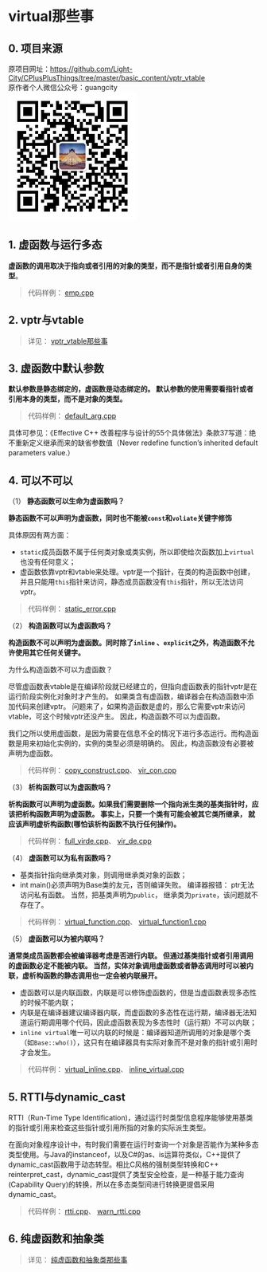 # virtual那些事

## 0. 项目来源

原项目网址：<https://github.com/Light-City/CPlusPlusThings/tree/master/basic_content/vptr_vtable>  
原作者个人微信公众号：guangcity  
![guangcity](https://github.com/Vuean/CPlusPlusThings/blob/master/basic_content/8.%20vptr_vtable/img/wechat.jpg)

## 1. 虚函数与运行多态

**虚函数的调用取决于指向或者引用的对象的类型，而不是指针或者引用自身的类型**。

> 代码样例：
[emp.cpp](https://github.com/Vuean/CPlusPlusThings/blob/master/basic_content/9.%20virtual/set1/emp.cpp)

## 2. vptr与vtable

> 详见：
[vptr_vtable那些事](https://github.com/Vuean/CPlusPlusThings/tree/master/basic_content/8.%20vptr_vtable)

## 3. 虚函数中默认参数

**默认参数是静态绑定的，虚函数是动态绑定的。 默认参数的使用需要看指针或者引用本身的类型，而不是对象的类型。**

> 代码样例：
[default_arg.cpp](https://github.com/Vuean/CPlusPlusThings/blob/master/basic_content/9.%20virtual/set2/default_arg.cpp)

具体可参见：《Effective C++ 改善程序与设计的55个具体做法》条款37写道：绝不重新定义继承而来的缺省参数值（Never redefine function’s inherited default parameters value.）

## 4. 可以不可以

（1） **静态函数可以生命为虚函数吗？**

**静态函数不可以声明为虚函数，同时也不能被`const`和`voliate`关键字修饰**

具体原因有两方面：

- `static`成员函数不属于任何类对象或类实例，所以即使给次函数加上`virtual`也没有任何意义；
- 虚函数依靠vptr和vtable来处理。vptr是一个指针，在类的构造函数中创建，并且只能用`this`指针来访问，静态成员函数没有`this`指针，所以无法访问vptr。

> 代码样例：
[static_error.cpp](https://github.com/Vuean/CPlusPlusThings/blob/master/basic_content/9.%20virtual/set3/static_error.cpp)

（2） **构造函数可以为虚函数吗？**

**构造函数不可以声明为虚函数。同时除了`inline`
、`explicit`之外，构造函数不允许使用其它任何关键字。**

为什么构造函数不可以为虚函数？

尽管虚函数表vtable是在编译阶段就已经建立的，但指向虚函数表的指针vptr是在运行阶段实例化对象时才产生的。 如果类含有虚函数，编译器会在构造函数中添加代码来创建vptr。 问题来了，如果构造函数是虚的，那么它需要vptr来访问vtable，可这个时候vptr还没产生。 因此，构造函数不可以为虚函数。

我们之所以使用虚函数，是因为需要在信息不全的情况下进行多态运行。而构造函数是用来初始化实例的，实例的类型必须是明确的。 因此，构造函数没有必要被声明为虚函数。

> 代码样例：
[copy_construct.cpp](https://github.com/Vuean/CPlusPlusThings/blob/master/basic_content/9.%20virtual/set3/copy_consrtuct.cpp)、
[vir_con.cpp](https://github.com/Vuean/CPlusPlusThings/blob/master/basic_content/9.%20virtual/set3/vir_con.cpp)

（3） **析构函数可以为虚函数吗？**

**析构函数可以声明为虚函数。如果我们需要删除一个指向派生类的基类指针时，应该把析构函数声明为虚函数。 事实上，只要一个类有可能会被其它类所继承， 就应该声明虚析构函数(哪怕该析构函数不执行任何操作)。**

> 代码样例：
[full_virde.cpp](https://github.com/Vuean/CPlusPlusThings/blob/master/basic_content/9.%20virtual/set3/full_virde.cpp)、
[vir_de.cpp](https://github.com/Vuean/CPlusPlusThings/blob/master/basic_content/9.%20virtual/set3/vir_de.cpp)

（4） **虚函数可以为私有函数吗？**

- 基类指针指向继承类对象，则调用继承类对象的函数；
- int main()必须声明为Base类的友元，否则编译失败。 编译器报错： ptr无法访问私有函数。 当然，把基类声明为`public`， 继承类为`private`，该问题就不存在了。

> 代码样例：
[virtual_function.cpp](https://github.com/Vuean/CPlusPlusThings/blob/master/basic_content/9.%20virtual/set3/virtual_function.cpp)、
[virtual_function1.cpp](https://github.com/Vuean/CPlusPlusThings/blob/master/basic_content/9.%20virtual/set3/virtual_function1.cpp)

（5） **虚函数可以为被内联吗？**

**通常类成员函数都会被编译器考虑是否进行内联。 但通过基类指针或者引用调用的虚函数必定不能被内联。 当然，实体对象调用虚函数或者静态调用时可以被内联，虚析构函数的静态调用也一定会被内联展开。**

- 虚函数可以是内联函数，内联是可以修饰虚函数的，但是当虚函数表现多态性的时候不能内联；
- 内联是在编译器建议编译器内联，而虚函数的多态性在运行期，编译器无法知道运行期调用哪个代码，因此虚函数表现为多态性时（运行期）不可以内联；
- `inline virtual`唯一可以内联的时候是：编译器知道所调用的对象是哪个类（如`Base::who()`），这只有在编译器具有实际对象而不是对象的指针或引用时才会发生。

> 代码样例：
[virtual_inline.cpp](https://github.com/Vuean/CPlusPlusThings/blob/master/basic_content/9.%20virtual/set3/virtual_inline.cpp)、
[inline_virtual.cpp](https://github.com/Vuean/CPlusPlusThings/blob/master/basic_content/9.%20virtual/set3/inline_virtual.cpp)

## 5. RTTI与dynamic_cast

RTTI（Run-Time Type Identification)，通过运行时类型信息程序能够使用基类的指针或引用来检查这些指针或引用所指的对象的实际派生类型。

在面向对象程序设计中，有时我们需要在运行时查询一个对象是否能作为某种多态类型使用。与Java的instanceof，以及C#的as、is运算符类似，C++提供了dynamic_cast函数用于动态转型。相比C风格的强制类型转换和C++ reinterpret_cast，dynamic_cast提供了类型安全检查，是一种基于能力查询(Capability Query)的转换，所以在多态类型间进行转换更提倡采用dynamic_cast。

> 代码样例：
[rtti.cpp](https://github.com/Vuean/CPlusPlusThings/blob/master/basic_content/9.%20virtual/set4/rtti.cpp)、
[warn_rtti.cpp](https://github.com/Vuean/CPlusPlusThings/blob/master/basic_content/9.%20virtual/set4/warn_rtti.cpp)


## 6. 纯虚函数和抽象类

> 详见：
[纯虚函数和抽象类那些事](https://github.com/Vuean/CPlusPlusThings/tree/master/basic_content/7.%20abstract)
